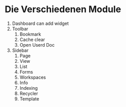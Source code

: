# Die Verschiedenen Module

1. Dashboard
   can add widget
2. Toolbar
   1. Bookmark
   2. Cache clear
   3. Open Userd Doc
3. Sidebar
   1. Page
   2. View
   3. List
   4. Forms
   5. Workspaces
   6. Info
   7. Indexing
   8. Recycler
   9. Template
